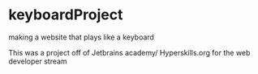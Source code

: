 # keyboardProject
making a website that plays like a keyboard

This was a project off of Jetbrains academy/ Hyperskills.org for the web developer stream

